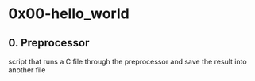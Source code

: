 # 0x00-hello_world

## 0. Preprocessor
script that runs a C file through the preprocessor and save the result into another file


